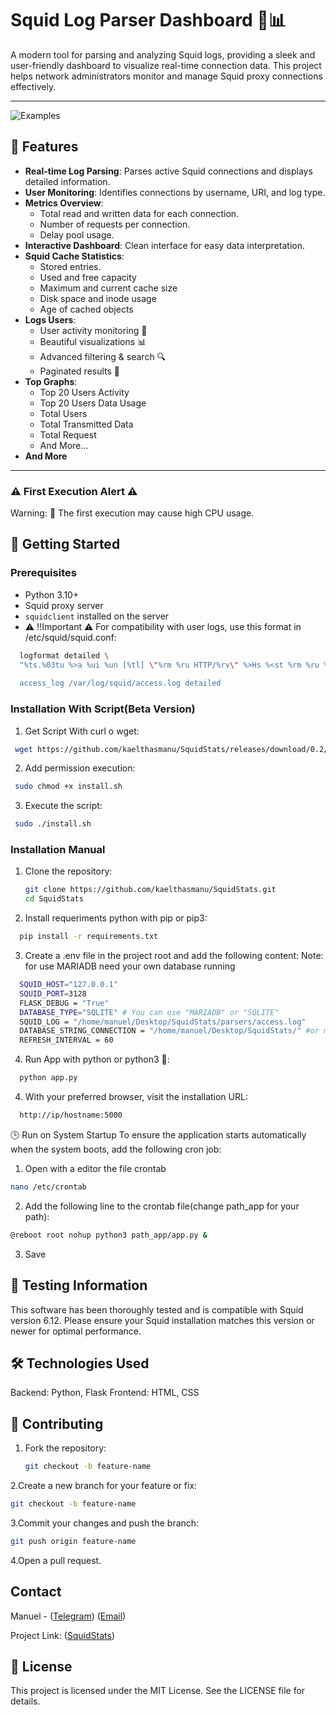 # Squid Log Parser Dashboard 🐙📊

A modern tool for parsing and analyzing Squid logs, providing a sleek and user-friendly dashboard to visualize real-time connection data. This project helps network administrators monitor and manage Squid proxy connections effectively.

---

![Examples](https://github.com/kaelthasmanu/SquidStats/tree/main/assets "Examples")

## 🌟 Features
- **Real-time Log Parsing**: Parses active Squid connections and displays detailed information.
- **User Monitoring**: Identifies connections by username, URI, and log type.
- **Metrics Overview**:
  - Total read and written data for each connection.
  - Number of requests per connection.
  - Delay pool usage.
- **Interactive Dashboard**: Clean interface for easy data interpretation.
- **Squid Cache Statistics**: 
  - Stored entries.
  - Used and free capacity
  - Maximum and current cache size
  - Disk space and inode usage
  - Age of cached objects
- **Logs Users**: 
  - User activity monitoring 👥
  - Beautiful visualizations 📊 
  - Advanced filtering & search 🔍 
  - Paginated results 📄
- **Top Graphs**: 
  - Top 20 Users Activity
  - Top 20 Users Data Usage
  - Total Users
  - Total Transmitted Data
  - Total Request 
  - And More...
- **And More** 

---

### ⚠️ First Execution Alert ⚠️
Warning: 🚨 The first execution may cause high CPU usage.

## 🚀 Getting Started

### Prerequisites
- Python 3.10+
- Squid proxy server
- `squidclient` installed on the server
- ⚠️ !!Important ⚠️ For compatibility with user logs, use this format in /etc/squid/squid.conf:
```bash 
  logformat detailed \
  "%ts.%03tu %>a %ui %un [%tl] \"%rm %ru HTTP/%rv\" %>Hs %<st %rm %ru %>a %mt %<a %<rm %Ss/%Sh %<st
  
  access_log /var/log/squid/access.log detailed
```
### Installation With Script(Beta Version)
1. Get Script With curl o wget:
  ```bash
   wget https://github.com/kaelthasmanu/SquidStats/releases/download/0.2/install.sh
   ``` 

2. Add permission execution:
  ```bash
   sudo chmod +x install.sh
   ```

3. Execute the script:
  ```bash
   sudo ./install.sh
   ```

### Installation Manual
1. Clone the repository:
   ```bash
   git clone https://github.com/kaelthasmanu/SquidStats.git
   cd SquidStats
   ```
2. Install requeriments python with pip or pip3:
  ```bash
    pip install -r requirements.txt
  ```
3. Create a .env file in the project root and add the following content:
  Note: for use MARIADB need your own database running
  ```bash
    SQUID_HOST="127.0.0.1"
    SQUID_PORT=3128
    FLASK_DEBUG = "True"
    DATABASE_TYPE="SQLITE" # You can use "MARIADB" or "SQLITE"
    SQUID_LOG = "/home/manuel/Desktop/SquidStats/parsers/access.log"
    DATABASE_STRING_CONNECTION = "/home/manuel/Desktop/SquidStats/" #or mysql+pymysql://user:password@host:port/db
    REFRESH_INTERVAL = 60
  ```
4. Run App with python or python3  🚀:
  ```bash
    python app.py
  ```
4. With your preferred browser, visit the installation URL:
  ```bash
    http://ip/hostname:5000 
  ```

🕒 Run on System Startup
To ensure the application starts automatically when the system boots, add the following cron job:
1. Open with a editor the file crontab
```bash
nano /etc/crontab
```
2. Add the following line to the crontab file(change path_app for your path):
```bash
@reboot root nohup python3 path_app/app.py &
```
3. Save

## 🧪 Testing Information
This software has been thoroughly tested and is compatible with Squid version 6.12. Please ensure your Squid installation matches this version or newer for optimal performance.

## 🛠️ Technologies Used

  Backend: Python, Flask
  Frontend: HTML, CSS

## 🤝 Contributing
1. Fork the repository:
   ```bash
   git checkout -b feature-name
   ```
2.Create a new branch for your feature or fix:
 ```bash
 git checkout -b feature-name
 ```
3.Commit your changes and push the branch:
  ```bash
  git push origin feature-name
  ```
4.Open a pull request.

<!-- CONTACT -->
## Contact
Manuel - ([Telegram](https://t.me/king_0f_deathhh)) ([Email](mailto:manuelalberto.gorrin@gmail.com))

Project Link: ([SquidStats](https://github.com/kaelthasmanu/cucuota))

## 📄 License

This project is licensed under the MIT License. See the LICENSE file for details.
